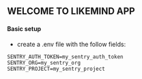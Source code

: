 ## WELCOME TO LIKEMIND APP

#### Basic setup

- create a .env file with the follow fields:

```
SENTRY_AUTH_TOKEN=my_sentry_auth_token
SENTRY_ORG=my_sentry_org
SENTRY_PROJECT=my_sentry_project

```
